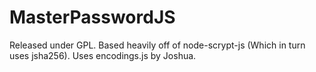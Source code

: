 MasterPasswordJS
================
Released under GPL.
Based heavily off of node-scrypt-js (Which in turn uses jsha256).
Uses encodings.js by Joshua.
